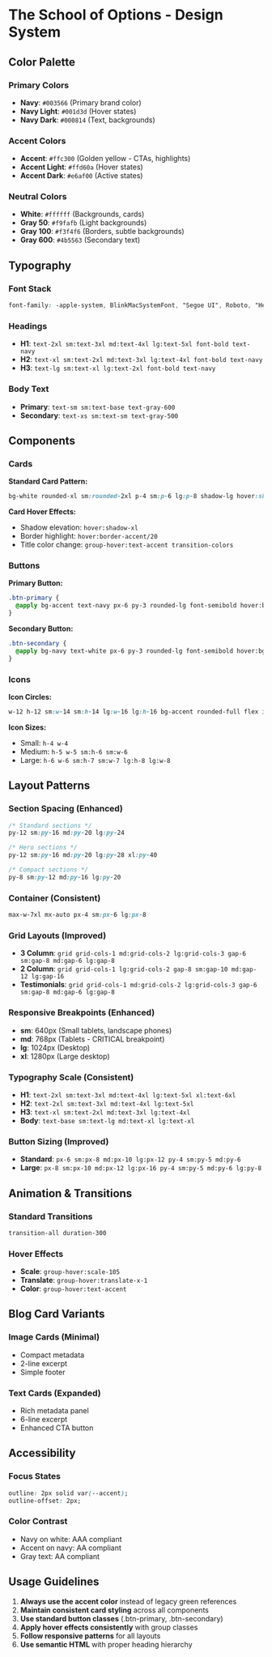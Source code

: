 # The School of Options - Design System

## Color Palette

### Primary Colors
- **Navy**: `#003566` (Primary brand color)
- **Navy Light**: `#001d3d` (Hover states)
- **Navy Dark**: `#000814` (Text, backgrounds)

### Accent Colors
- **Accent**: `#ffc300` (Golden yellow - CTAs, highlights)
- **Accent Light**: `#ffd60a` (Hover states)
- **Accent Dark**: `#e6af00` (Active states)

### Neutral Colors
- **White**: `#ffffff` (Backgrounds, cards)
- **Gray 50**: `#f9fafb` (Light backgrounds)
- **Gray 100**: `#f3f4f6` (Borders, subtle backgrounds)
- **Gray 600**: `#4b5563` (Secondary text)

## Typography

### Font Stack
```css
font-family: -apple-system, BlinkMacSystemFont, "Segoe UI", Roboto, "Helvetica Neue", Arial, sans-serif;
```

### Headings
- **H1**: `text-2xl sm:text-3xl md:text-4xl lg:text-5xl font-bold text-navy`
- **H2**: `text-xl sm:text-2xl md:text-3xl lg:text-4xl font-bold text-navy`
- **H3**: `text-lg sm:text-xl lg:text-2xl font-bold text-navy`

### Body Text
- **Primary**: `text-sm sm:text-base text-gray-600`
- **Secondary**: `text-xs sm:text-sm text-gray-500`

## Components

### Cards
**Standard Card Pattern:**
```css
bg-white rounded-xl sm:rounded-2xl p-4 sm:p-6 lg:p-8 shadow-lg hover:shadow-xl transition-all duration-300 border border-gray-100 hover:border-accent/20 group
```

**Card Hover Effects:**
- Shadow elevation: `hover:shadow-xl`
- Border highlight: `hover:border-accent/20`
- Title color change: `group-hover:text-accent transition-colors`

### Buttons

**Primary Button:**
```css
.btn-primary {
  @apply bg-accent text-navy px-6 py-3 rounded-lg font-semibold hover:bg-accent-light transition-colors;
}
```

**Secondary Button:**
```css
.btn-secondary {
  @apply bg-navy text-white px-6 py-3 rounded-lg font-semibold hover:bg-navy-light transition-colors;
}
```

### Icons
**Icon Circles:**
```css
w-12 h-12 sm:w-14 sm:h-14 lg:w-16 lg:h-16 bg-accent rounded-full flex items-center justify-center
```

**Icon Sizes:**
- Small: `h-4 w-4`
- Medium: `h-5 w-5 sm:h-6 sm:w-6`
- Large: `h-6 w-6 sm:h-7 sm:w-7 lg:h-8 lg:w-8`

## Layout Patterns

### Section Spacing (Enhanced)
```css
/* Standard sections */
py-12 sm:py-16 md:py-20 lg:py-24

/* Hero sections */
py-12 sm:py-16 md:py-20 lg:py-28 xl:py-40

/* Compact sections */
py-8 sm:py-12 md:py-16 lg:py-20
```

### Container (Consistent)
```css
max-w-7xl mx-auto px-4 sm:px-6 lg:px-8
```

### Grid Layouts (Improved)
- **3 Column**: `grid grid-cols-1 md:grid-cols-2 lg:grid-cols-3 gap-6 sm:gap-8 md:gap-6 lg:gap-8`
- **2 Column**: `grid grid-cols-1 lg:grid-cols-2 gap-8 sm:gap-10 md:gap-12 lg:gap-16`
- **Testimonials**: `grid grid-cols-1 md:grid-cols-2 lg:grid-cols-3 gap-6 sm:gap-8 md:gap-6 lg:gap-8`

### Responsive Breakpoints (Enhanced)
- **sm**: 640px (Small tablets, landscape phones)
- **md**: 768px (Tablets - CRITICAL breakpoint)
- **lg**: 1024px (Desktop)
- **xl**: 1280px (Large desktop)

### Typography Scale (Consistent)
- **H1**: `text-2xl sm:text-3xl md:text-4xl lg:text-5xl xl:text-6xl`
- **H2**: `text-2xl sm:text-3xl md:text-4xl lg:text-5xl`
- **H3**: `text-xl sm:text-2xl md:text-3xl lg:text-4xl`
- **Body**: `text-base sm:text-lg md:text-xl lg:text-xl`

### Button Sizing (Improved)
- **Standard**: `px-6 sm:px-8 md:px-10 lg:px-12 py-4 sm:py-5 md:py-6`
- **Large**: `px-8 sm:px-10 md:px-12 lg:px-16 py-4 sm:py-5 md:py-6 lg:py-8`

## Animation & Transitions

### Standard Transitions
```css
transition-all duration-300
```

### Hover Effects
- **Scale**: `group-hover:scale-105`
- **Translate**: `group-hover:translate-x-1`
- **Color**: `group-hover:text-accent`

## Blog Card Variants

### Image Cards (Minimal)
- Compact metadata
- 2-line excerpt
- Simple footer

### Text Cards (Expanded)
- Rich metadata panel
- 6-line excerpt
- Enhanced CTA button

## Accessibility

### Focus States
```css
outline: 2px solid var(--accent);
outline-offset: 2px;
```

### Color Contrast
- Navy on white: AAA compliant
- Accent on navy: AA compliant
- Gray text: AA compliant

## Usage Guidelines

1. **Always use the accent color** instead of legacy green references
2. **Maintain consistent card styling** across all components
3. **Use standard button classes** (.btn-primary, .btn-secondary)
4. **Apply hover effects consistently** with group classes
5. **Follow responsive patterns** for all layouts
6. **Use semantic HTML** with proper heading hierarchy
